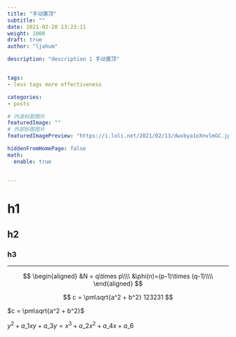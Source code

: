 ```yaml
---
title: "手动置顶"
subtitle: ""
date: 2021-02-20 13:23:11
weight: 1000
draft: true
author: "ljahum"

description: "description 1 手动置顶"


tags: 
- less tags more effectiveness

categories: 
- posts

# 内波标题图片
featuredImage: ""
# 外部标图图片
featuredImagePreview: "https://i.loli.net/2021/02/13/dwxbya1oXnvlmGC.jpg"

hiddenFromHomePage: false
math:
  enable: true


---
```

<!--more-->


# h1

## h2

### h3



---

$$
\begin{aligned}
&N = q\times p\\\\
&\phi(n)=(p-1)\times (q-1)\\\\
\end{aligned}
$$



$$ 
c = \pm\sqrt{a^2 + b^2} 123231
$$

$c = \pm\sqrt{a^2 + b^2}$ 

$y^2+a\_1xy+a\_3y=x^3+a\_2x^2+a\_4x+a\_6$

